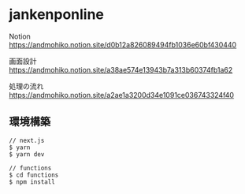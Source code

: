 # jankenponline

Notion
https://andmohiko.notion.site/d0b12a826089494fb1036e60bf430440

画面設計
https://andmohiko.notion.site/a38ae574e13943b7a313b60374fb1a62

処理の流れ
https://andmohiko.notion.site/a2ae1a3200d34e1091ce036743324f40

## 環境構築

```
// next.js
$ yarn
$ yarn dev

// functions
$ cd functions
$ npm install
```
